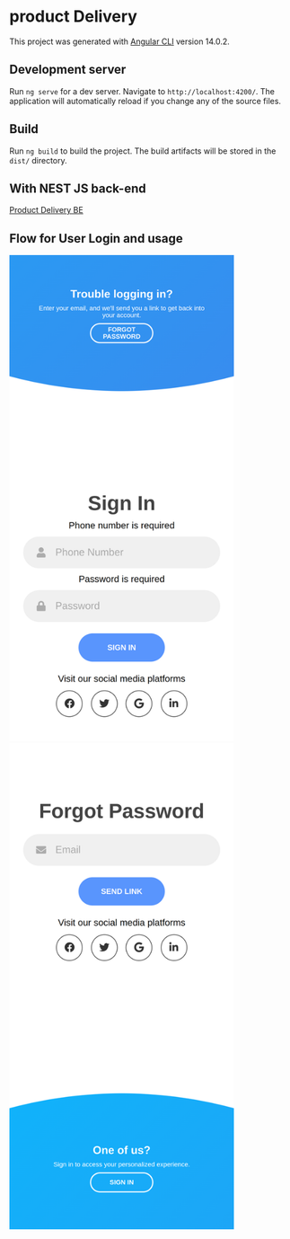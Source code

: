 # product Delivery

This project was generated with [Angular CLI](https://github.com/angular/angular-cli) version 14.0.2.

## Development server

Run `ng serve` for a dev server. Navigate to `http://localhost:4200/`. The application will automatically reload if you change any of the source files.

## Build

Run `ng build` to build the project. The build artifacts will be stored in the `dist/` directory.

## With NEST JS back-end

[Product Delivery BE](https://github.com/ermalCerhozi/productDeliveryBE)

## Flow for User Login and usage

<img src="screenshots/login.png" alt="Login" width="400"/>
<img src="screenshots/forgotPassword.png" alt="Forgot Password" width="400"/>
